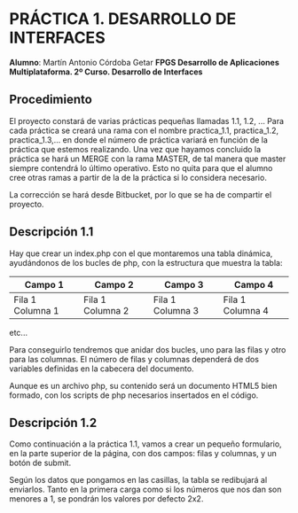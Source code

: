 # PRÁCTICA 1. DESARROLLO DE INTERFACES

**Alumno**: Martín Antonio Córdoba Getar
**FPGS Desarrollo de Aplicaciones Multiplataforma. 2º Curso. Desarrollo de Interfaces**

## Procedimiento
El proyecto constará de varias prácticas pequeñas llamadas 1.1, 1.2, ... Para cada práctica
se creará una rama con el nombre practica_1.1, practica_1.2, practica_1.3,... en donde el número
de práctica variará en función de la práctica que estemos realizando. Una vez que hayamos
concluido la práctica se hará un MERGE con la rama MASTER, de tal manera que master siempre
contendrá lo último operativo. Esto no quita para que el alumno cree otras ramas a partir de
la de la práctica si lo considera necesario.

La corrección se hará desde Bitbucket, por lo que se ha de compartir el proyecto.

## Descripción 1.1
Hay que crear un index.php con el que montaremos una tabla dinámica, ayudándonos de los bucles de php,
con la estructura que muestra la tabla:

|Campo 1         |Campo 2         |Campo 3         |Campo 4         |
|----------------|----------------|----------------|----------------|
|Fila 1 Columna 1|Fila 1 Columna 2|Fila 1 Columna 3|Fila 1 Columna 4|

etc...

Para conseguirlo tendremos que anidar dos bucles, uno para las filas y otro para las columnas.
El número de filas y columnas dependerá de dos variables definidas en la cabecera del documento.

Aunque es un archivo php, su contenido será un documento HTML5 bien formado, con los scripts de
php necesarios insertados en el código.

## Descripción 1.2
Como continuación a la práctica 1.1, vamos a crear un pequeño formulario, en la parte superior de la
página, con dos campos: filas y columnas, y un botón de submit.

Según los datos que pongamos en las casillas, la tabla se redibujará al enviarlos. Tanto en la primera
carga como si los números que nos dan son menores a 1, se pondrán los valores por defecto 2x2.